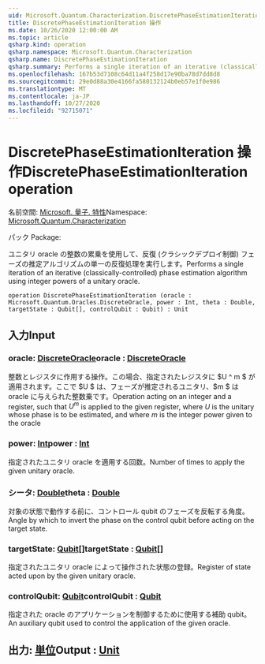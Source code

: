 ```yaml
---
uid: Microsoft.Quantum.Characterization.DiscretePhaseEstimationIteration
title: DiscretePhaseEstimationIteration 操作
ms.date: 10/26/2020 12:00:00 AM
ms.topic: article
qsharp.kind: operation
qsharp.namespace: Microsoft.Quantum.Characterization
qsharp.name: DiscretePhaseEstimationIteration
qsharp.summary: Performs a single iteration of an iterative (classically-controlled) phase estimation algorithm using integer powers of a unitary oracle.
ms.openlocfilehash: 167b53d7108c64d11a4f258d17e90ba78d7dd8d8
ms.sourcegitcommit: 29e0d88a30e4166fa580132124b0eb57e1f0e986
ms.translationtype: MT
ms.contentlocale: ja-JP
ms.lasthandoff: 10/27/2020
ms.locfileid: "92715071"
---
```

# <a name="discretephaseestimationiteration-operation"></a><span data-ttu-id="48938-102">DiscretePhaseEstimationIteration 操作</span><span class="sxs-lookup"><span data-stu-id="48938-102">DiscretePhaseEstimationIteration operation</span></span>

<span data-ttu-id="48938-103">名前空間: [Microsoft. 量子. 特性](xref:Microsoft.Quantum.Characterization)</span><span class="sxs-lookup"><span data-stu-id="48938-103">Namespace: [Microsoft.Quantum.Characterization](xref:Microsoft.Quantum.Characterization)</span></span>

<span data-ttu-id="48938-104">パック [](https://nuget.org/packages/)</span><span class="sxs-lookup"><span data-stu-id="48938-104">Package: [](https://nuget.org/packages/)</span></span>


<span data-ttu-id="48938-105">ユニタリ oracle の整数の累乗を使用して、反復 (クラシックデプロイ制御) フェーズの推定アルゴリズムの単一の反復処理を実行します。</span><span class="sxs-lookup"><span data-stu-id="48938-105">Performs a single iteration of an iterative (classically-controlled) phase estimation algorithm using integer powers of a unitary oracle.</span></span>

```qsharp
operation DiscretePhaseEstimationIteration (oracle : Microsoft.Quantum.Oracles.DiscreteOracle, power : Int, theta : Double, targetState : Qubit[], controlQubit : Qubit) : Unit
```


## <a name="input"></a><span data-ttu-id="48938-106">入力</span><span class="sxs-lookup"><span data-stu-id="48938-106">Input</span></span>

### <a name="oracle--discreteoracle"></a><span data-ttu-id="48938-107">oracle: [DiscreteOracle](xref:Microsoft.Quantum.Oracles.DiscreteOracle)</span><span class="sxs-lookup"><span data-stu-id="48938-107">oracle : [DiscreteOracle](xref:Microsoft.Quantum.Oracles.DiscreteOracle)</span></span>

<span data-ttu-id="48938-108">整数とレジスタに作用する操作。この場合、指定されたレジスタに $U ^ m $ が適用されます。ここで $U $ は、フェーズが推定されるユニタリ、$m $ は oracle に与えられた整数乗です。</span><span class="sxs-lookup"><span data-stu-id="48938-108">Operation acting on an integer and a register, such that $U^m$ is applied to the given register, where $U$ is the unitary whose phase is to be estimated, and where $m$ is the integer power given to the oracle</span></span>


### <a name="power--int"></a><span data-ttu-id="48938-109">power: [Int](xref:microsoft.quantum.lang-ref.int)</span><span class="sxs-lookup"><span data-stu-id="48938-109">power : [Int](xref:microsoft.quantum.lang-ref.int)</span></span>

<span data-ttu-id="48938-110">指定されたユニタリ oracle を適用する回数。</span><span class="sxs-lookup"><span data-stu-id="48938-110">Number of times to apply the given unitary oracle.</span></span>


### <a name="theta--double"></a><span data-ttu-id="48938-111">シータ: [Double](xref:microsoft.quantum.lang-ref.double)</span><span class="sxs-lookup"><span data-stu-id="48938-111">theta : [Double](xref:microsoft.quantum.lang-ref.double)</span></span>

<span data-ttu-id="48938-112">対象の状態で動作する前に、コントロール qubit のフェーズを反転する角度。</span><span class="sxs-lookup"><span data-stu-id="48938-112">Angle by which to invert the phase on the control qubit before acting on the target state.</span></span>


### <a name="targetstate--qubit"></a><span data-ttu-id="48938-113">targetState: [Qubit](xref:microsoft.quantum.lang-ref.qubit)[]</span><span class="sxs-lookup"><span data-stu-id="48938-113">targetState : [Qubit](xref:microsoft.quantum.lang-ref.qubit)[]</span></span>

<span data-ttu-id="48938-114">指定されたユニタリ oracle によって操作された状態の登録。</span><span class="sxs-lookup"><span data-stu-id="48938-114">Register of state acted upon by the given unitary oracle.</span></span>


### <a name="controlqubit--qubit"></a><span data-ttu-id="48938-115">controlQubit: [Qubit](xref:microsoft.quantum.lang-ref.qubit)</span><span class="sxs-lookup"><span data-stu-id="48938-115">controlQubit : [Qubit](xref:microsoft.quantum.lang-ref.qubit)</span></span>

<span data-ttu-id="48938-116">指定された oracle のアプリケーションを制御するために使用する補助 qubit。</span><span class="sxs-lookup"><span data-stu-id="48938-116">An auxiliary qubit used to control the application of the given oracle.</span></span>



## <a name="output--unit"></a><span data-ttu-id="48938-117">出力: [単位](xref:microsoft.quantum.lang-ref.unit)</span><span class="sxs-lookup"><span data-stu-id="48938-117">Output : [Unit](xref:microsoft.quantum.lang-ref.unit)</span></span>

